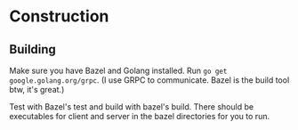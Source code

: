 # Construction
## Building
Make sure you have Bazel and Golang installed.
Run `go get google.golang.org/grpc`. (I use GRPC to communicate. Bazel is the build tool btw, it's great.)

Test with Bazel's test and build with bazel's build. There should be executables for client and server in the bazel directories for you to run.